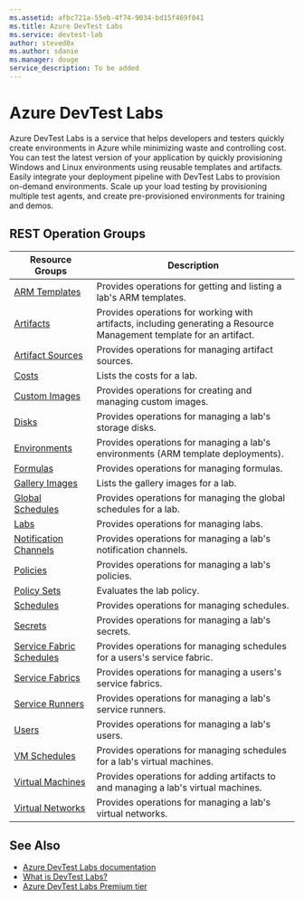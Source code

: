 ```yaml
---
ms.assetid: afbc721a-55eb-4f74-9034-bd15f469f041
ms.title: Azure DevTest Labs
ms.service: devtest-lab
author: steved0x
ms.author: sdanie
ms.manager: douge
service_description: To be added
---
```



# Azure DevTest Labs

Azure DevTest Labs is a service that helps developers and testers quickly create environments in Azure while minimizing waste and controlling cost. You can test the latest version of your application by quickly provisioning Windows and Linux environments using reusable templates and artifacts. Easily integrate your deployment pipeline with DevTest Labs to provision on-demand environments. Scale up your load testing by provisioning multiple test agents, and create pre-provisioned environments for training and demos.

## REST Operation Groups
 
| Resource Groups                                       | Description                                                                                                          |
|-------------------------------------------------------|----------------------------------------------------------------------------------------------------------------------|
| [ARM Templates](./armtemplates)                       | Provides operations for getting and listing a lab's ARM templates.                                                   |
| [Artifacts](./artifacts)                              | Provides operations for working with artifacts, including generating a Resource Management template for an artifact. |
| [Artifact Sources](./artifactsources)                 | Provides operations for managing artifact sources.                                                                   |
| [Costs](./costs)                                      | Lists the costs for a lab.                                                                                           |
| [Custom Images](./customimages)                       | Provides operations for creating and managing custom images.                                                         |
| [Disks](./disks)                                      | Provides operations for managing a lab's storage disks.                                                              |
| [Environments](./environments)                        | Provides operations for managing a lab's environments (ARM template deployments).                                    |
| [Formulas](./formulas)                                | Provides operations for managing formulas.                                                                           |
| [Gallery Images](./galleryimages)                     | Lists the gallery images for a lab.                                                                                  |
| [Global Schedules](./globalschedules)                 | Provides operations for managing the global schedules for a lab.                                                     |
| [Labs](./labs)                                        | Provides operations for managing labs.                                                                               |
| [Notification Channels](./notificationchannels)       | Provides operations for managing a lab's notification channels.                                                      |
| [Policies](./policies)                                | Provides operations for managing a lab's policies.                                                                   |
| [Policy Sets](./policysets)                           | Evaluates the lab policy.                                                                                            |
| [Schedules](./schedules)                              | Provides operations for managing schedules.                                                                          |
| [Secrets](./secrets)                                  | Provides operations for managing a lab's secrets.                                                                    |
| [Service Fabric Schedules](./servicefabricschedules)  | Provides operations for managing schedules for a users's service fabric.                                             |
| [Service Fabrics](./servicefabrics)                   | Provides operations for managing a users's service fabrics.                                                          |
| [Service Runners](./servicerunners)                   | Provides operations for managing a lab's service runners.                                                            |
| [Users](./users)                                      | Provides operations for managing a lab's users.                                                                      |
| [VM Schedules](./virtualmachineschedules)             | Provides operations for managing schedules for a lab's virtual machines.                                             |
| [Virtual Machines](./virtualmachines)                 | Provides operations for adding artifacts to and managing a lab's virtual machines.                                   |
| [Virtual Networks](./virtualnetworks)                 | Provides operations for managing a lab's virtual networks.                                                           |


## See Also

- [Azure DevTest Labs documentation](https://azure.microsoft.com/documentation/services/devtest-lab/)
- [What is DevTest Labs?](https://azure.microsoft.com/documentation/articles/devtest-lab-overview/)
- [Azure DevTest Labs Premium tier](https://azure.microsoft.com/documentation/articles/devtest-lab-faq/)